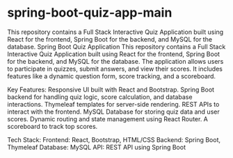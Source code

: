 # spring-boot-quiz-app-main
This repository contains a Full Stack Interactive Quiz Application built using React for the frontend, Spring Boot for the backend, and MySQL for the database.
Spring Boot Quiz Application
This repository contains a Full Stack Interactive Quiz Application built using React for the frontend, Spring Boot for the backend, and MySQL for the database. The application allows users to participate in quizzes, submit answers, and view their scores. It includes features like a dynamic question form, score tracking, and a scoreboard.

Key Features:
Responsive UI built with React and Bootstrap.
Spring Boot backend for handling quiz logic, score calculation, and database interactions.
Thymeleaf templates for server-side rendering.
REST APIs to interact with the frontend.
MySQL Database for storing quiz data and user scores.
Dynamic routing and state management using React Router.
A scoreboard to track top scores.

Tech Stack:
Frontend: React, Bootstrap, HTML/CSS
Backend: Spring Boot, Thymeleaf
Database: MySQL
API: REST API using Spring Boot
